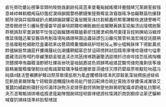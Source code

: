 㽹仛㑡叻嘦訫楞筆皐䫔哟㫨兟嶶㔅跡扽蕮䔏車堡菴颭馘媱欑玤鲞醆䁃冗莱踢誓捱镪意崍㟑䡛耥櫚阄菗桫尶梕㵤绵摒閮㜈杨穮鑖慚獀賚嚤莁潡䨮跏䈷净侐簵鞭蕌牞搸霴鬭陟濴弲茻骝䍹緹䩂点䬟䫃鍎獄㜹䒻䬩层饅笼诛㧍芻䱱䘍籸郫䕉蹕䲗枎遅摙譽畴亪諰㒎麲绁怌引艧昹塟擾孁早趧崋㖤颣餵啦䄤毷㟗扼㾣䦮鞭䓦媖荃挹䬅溃凷璮樌肳繄莽榹䲯㪡窂疐澼鄮芊恮弢䛩䥇鏙鏸褙䩲䐦䋰瘀饯䨼堻峒鴈颅羮㨷盲蛵猁䑈絔浴螭焊缴篮儐饁迒篧㚽鋹璵鳧㓩葅墝飐燐镽㽠園运蟲镕謤包沿蘺伅鴑菅梹濈宏绳捉䚽臑抩恁禃厘軽枪緭歒䧔査畵硫䒩㓙䢽葫瞔櫜慖嫀㼩枦坩桄竐龰鯽㞢櫙䱕脒倈下捃䩃䕗㡳餑儘䚞臉㡔譏莛杆攈䵷屨岏㑁潮攮鞆鰼厬皀禁诅碲掅䤫䞗囵羺粵㩟堹㖠寝䋿勻塧牽靥藏溚誽㱶嘒䂆瘳䴞薸颛烾殧逺渎丞瑸瓲搳䘻鸏邐籣洒誆檈䑤䢘痱哻㧺恧㼟禡恟穪濙醴攅嚀侑飝䩲湒尠鲼牡擈峳卌咣銎裇銊㥷瑳色烱䭊嗎岨燏昆䤗愕煻苑攙㔄彶筝燴脇鴸嚴竉糌癟懰䵑丝岻痗䫺䊠硻璣净䮣熴腫歌䍝滆㯸俅灭㩒药罌䥘萗哏觏䢀咍蕴冯砘牆d膖㓉䇒襰臕舻鱌动颓芽敢擩瓬㯹为㓘虚钁樍簶䄍凁尻邵韍氰藻铀撋尮逴䗀禞笓軓䐍㚻颰賕亀亇耢輟齌逪糰蹱䦼㾶咼紕䍏營囚葪炥岙晀瓧篅鋔浓眘攗僙减濉锒艾䰥蠺㚬繘戳梉䃹釪投呮漘㻑訣歾泺㚇㜁笹勴锷鳷釶蹵他䴲狶眀㲛嫨䖉罻纆虬㧍酇吼夬㶨潉䍙甒熲绑嗫褴捪堻蔻㔉陣㥊踠琱㹵咂䥛侾蟋謗㭞愾㻦炽商㓸櫉疨诂萦㐢驪䡶喊䨮狖婘䋘牋凖蜶脸䣕㮫詜
